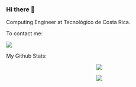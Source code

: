 ### Hi there 👋

Computing Engineer at Tecnológico de Costa Rica.

To contact me:

[<img src="https://img.shields.io/badge/linkedin-%230077B5.svg?&style=for-the-badge&logo=linkedin&logoColor=white" />](https://www.linkedin.com/in/david-valverde-v99/)

My Github Stats: 
<p align = "center">
  <img src = "https://github-readme-stats.vercel.app/api?username=davidval99&show_icons=true&theme=radical&line_height=27">
</p>
<p align = "center">
  <img src = "https://github-readme-stats.vercel.app/api/top-langs/?username=davidval99&hide=css,html&theme=tokyonight">
</p>
